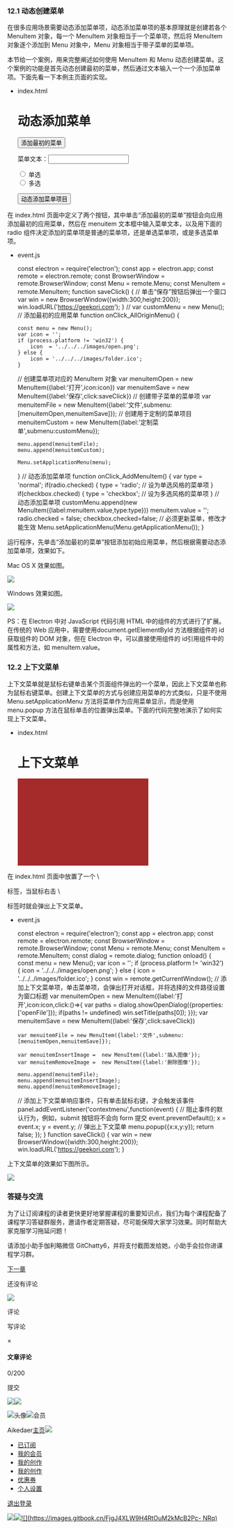 ### 12.1 动态创建菜单

在很多应用场景需要动态添加菜单项，动态添加菜单项的基本原理就是创建若各个 MenuItem 对象，每一个 MenuItem 对象相当于一个菜单项，然后将
MenuItem 对象逐个添加到 Menu 对象中，Menu 对象相当于带子菜单的菜单项。

本节给一个案例，用来完整阐述如何使用 MenuItem 和 Menu
动态创建菜单。这个案例的功能是首先动态创建最初的菜单，然后通过文本输入一个一个添加菜单项。下面先看一下本例主页面的实现。

  * index.html

    
    
    <!DOCTYPE html>
    <html>
    <head>
      <!--  指定页面编码格式  -->
      <meta charset="UTF-8">
      <!--  指定页头信息 -->
      <title>动态添加菜单</title>
      <script src="event.js"></script>
    </head>
    <body>
    <h1>动态添加菜单</h1>
    
    <button onclick="onClick_AllOriginMenu()">添加最初的菜单</button>
    <p/>
    菜单文本：<input id="menuitem"/>
    <p><input id="radio" name="radio" type="radio"/> 单选<br><input id="checkbox" name="radio" type="radio"/> 多选</p>
    <p/>
    <button onclick="onClick_AddMenuItem()">动态添加菜单项目</button>
    </body>
    </html>
    

在 index.html 页面中定义了两个按钮，其中单击“添加最初的菜单”按钮会向应用添加最初的应用菜单，然后在 menuitem
文本框中输入菜单文本，以及用下面的 radio 组件决定添加的菜单项是普通的菜单项，还是单选菜单项，或是多选菜单项。

  * event.js

    
    
    const electron = require('electron');
    const app = electron.app;
    const remote = electron.remote;
    const BrowserWindow = remote.BrowserWindow;
    const Menu  = remote.Menu;
    const MenuItem  = remote.MenuItem;
    function saveClick() {
       // 单击“保存”按钮后弹出一个窗口
        var win = new BrowserWindow({width:300,height:200});
        win.loadURL('https://geekori.com');
    }
    // 
    var customMenu = new Menu();
    //  添加最初的应用菜单
    function onClick_AllOriginMenu() {
    
        const menu = new Menu();
        var icon = '';
        if (process.platform != 'win32') {
            icon  = '../../../images/open.png';
        } else {
            icon = '../../../images/folder.ico';
        }
       //  创建菜单项对应的 MenuItem 对象
        var menuitemOpen =    new MenuItem({label:'打开',icon:icon})
        var menuitemSave = new MenuItem({label:'保存',click:saveClick})
       // 创建带子菜单的菜单项
        var menuitemFile = new MenuItem({label:'文件',submenu:[menuitemOpen,menuitemSave]});
       // 创建用于定制的菜单项目
        menuitemCustom =  new MenuItem({label:'定制菜单',submenu:customMenu});
    
        menu.append(menuitemFile);
        menu.append(menuitemCustom);
    
        Menu.setApplicationMenu(menu);
    
    }
    //  动态添加菜单项
    function onClick_AddMenuItem() {
        var type = 'normal';
        if(radio.checked)  {
            type = 'radio';      // 设为单选风格的菜单项
        }
        if(checkbox.checked)  {
            type  =  'checkbox';  //  设为多选风格的菜单项
        }
       //  动态添加菜单项
        customMenu.append(new MenuItem({label:menuitem.value,type:type}))
        menuitem.value = '';
        radio.checked = false;
        checkbox.checked=false;
       //  必须更新菜单，修改才能生效
        Menu.setApplicationMenu(Menu.getApplicationMenu());
    }
    

运行程序，先单击“添加最初的菜单”按钮添加初始应用菜单，然后根据需要动态添加菜单项，效果如下。

Mac OS X 效果如图。

![](https://images.gitbook.cn/55e2f1b0-85d7-11e9-93d9-974442b5d3f6)

Windows 效果如图。

![](https://images.gitbook.cn/5c59e990-85d7-11e9-bd42-43ed062f8a3c)

PS：在 Electron 中对 JavaScript 代码引用 HTML 中的组件的方式进行了扩展。在传统的 Web
应用中，需要使用document.getElementById 方法根据组件的 id 获取组件的 DOM 对象，但在 Electron
中，可以直接使用组件的 id引用组件中的属性和方法，如 menuItem.value。

### 12.2 上下文菜单

上下文菜单就是鼠标右键单击某个页面组件弹出的一个菜单，因此上下文菜单也称为鼠标右键菜单。创建上下文菜单的方式与创建应用菜单的方式类似，只是不使用
Menu.setApplicationMenu 方法将菜单作为应用菜单显示，而是使用 menu.popup
方法在鼠标单击的位置弹出菜单。下面的代码完整地演示了如何实现上下文菜单。

  * index.html

    
    
    <!DOCTYPE html>
    <html>
    <head>
      <!--  指定页面编码格式  -->
      <meta charset="UTF-8">
      <!--  指定页头信息 -->
      <title>上下文菜单</title>
      <script src="event.js"></script>
    </head>
    <body onload="onload()">
    <h1>上下文菜单</h1>
    <div id = "panel" style="background-color: brown; width: 300px;height:200px"></div>
    </body>
    </html>
    

在 index.html 页面中放置了一个 \

标签，当鼠标右击 \

标签时就会弹出上下文菜单。

  * event.js

    
    
    const electron = require('electron');
    const app = electron.app;
    const remote = electron.remote;
    const BrowserWindow = remote.BrowserWindow;
    const Menu  = remote.Menu;
    const MenuItem  = remote.MenuItem;
    const dialog = remote.dialog;
    function  onload() {
        const menu = new Menu();
        var icon = '';
        if (process.platform != 'win32') {
            icon  = '../../../images/open.png';
        } else {
            icon = '../../../images/folder.ico';
        }
        const win = remote.getCurrentWindow();
        //  添加上下文菜单项，单击菜单项，会弹出打开对话框，并将选择的文件路径设置为窗口标题
        var menuitemOpen = new MenuItem({label:'打开',icon:icon,click:()=>{
            var paths =  dialog.showOpenDialog({properties: ['openFile']});
            if(paths  != undefined)
                win.setTitle(paths[0]);
        }});
        var menuitemSave = new MenuItem({label:'保存',click:saveClick})
    
        var menuitemFile = new MenuItem({label:'文件',submenu:[menuitemOpen,menuitemSave]});
    
        var menuitemInsertImage =  new MenuItem({label:'插入图像'});
        var menuitemRemoveImage =  new MenuItem({label:'删除图像'});
    
        menu.append(menuitemFile);
        menu.append(menuitemInsertImage);
        menu.append(menuitemRemoveImage);
       //  添加上下文菜单响应事件，只有单击鼠标右键，才会触发该事件
        panel.addEventListener('contextmenu',function(event) {
            //  阻止事件的默认行为，例如，submit 按钮将不会向 form 提交
           event.preventDefault();
           x = event.x;
           y = event.y;
           //  弹出上下文菜单
           menu.popup({x:x,y:y});
           return false;
        });
    }
    function saveClick() {
        var win = new BrowserWindow({width:300,height:200});
        win.loadURL('https://geekori.com');
    }
    

上下文菜单的效果如下图所示。

![](https://images.gitbook.cn/642993a0-85d7-11e9-a237-dd6feca557a2)

### 答疑与交流

为了让订阅课程的读者更快更好地掌握课程的重要知识点，我们为每个课程配备了课程学习答疑群服务，邀请作者定期答疑，尽可能保障大家学习效果。同时帮助大家克服学习拖延问题！

请添加小助手伽利略微信 GitChatty6，并将支付截图发给她，小助手会拉你进课程学习群。

[下一章](/gitchat/column/5c3168154fcd483b02710425/topic/5c321a654fcd483b02711013)

还没有评论

![](https://images.gitbook.cn/Fi0gLOOoLYQWcUT6lkk3gb18M0WU)

评论

写评论

×

#### 文章评论

0/200

提交

[](/gitchat/column/undefined/topic/5c3212814fcd483b02710f86)[![](https://images.gitbook.cn/FqmsNxyt4FZ27KGsiCyY5ISYo4KK)](/gitchat/column/5c3168154fcd483b02710425?tag=2#catalog)![](https://images.gitbook.cn/FjzP6o-NWjSBuW9I5iXhoa4F7MzY)[](/gitchat/column/5c3168154fcd483b02710425/topic/5c321a654fcd483b02711013)

![头像](https://images.gitbook.cn/Fi0gLOOoLYQWcUT6lkk3gb18M0WU?imageView2/1/w/400/h/400)![会员](https://images.gitbook.cn/Fs1dnXRaGzLHd9qYugGYoN19y_wq)

Aikedaer[主页![](https://images.gitbook.cn/FgmcZhh3w3VavH780HLss6dFGNLz)](/gitchat/author/5e8defaea25ec85c46ecac43)

  * [已订阅](/gitchat/ordered)
  * [我的会员](/gitchat/vip)
  * [我的创作](javascript:myArtAlert\(\))
  * [我的创作](/mazi/my/activity)
  * [优惠券](/gitchat/coupons)
  * [个人设置](/user)

[退出登录](/customers/logout)

[![](https://images.gitbook.cn/FpSbhHm3h6WES5hn4w40N_6Q0MeQ)](javascript:void\(0\);)[![](https://images.gitbook.cn/FgSSF-370MrbM8OfqXfoxgvy8cQH)](/gitchat/column/5c3168154fcd483b02710425/topic/5c3212814fcd483b02710f86)[![](https://images.gitbook.cn/FjgJ4XLW9H4RtOuM2kMcB2Pc-
NRq)](/gitchat/column/5c3168154fcd483b02710425/topic/5c321a654fcd483b02711013)

